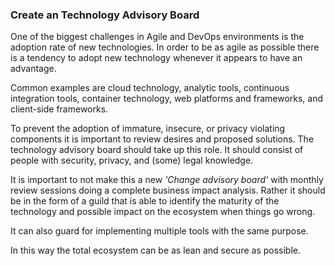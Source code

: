 ### Create an Technology Advisory Board

One of the biggest challenges in Agile and DevOps environments is the adoption rate of new technologies. In order to be as agile as possible there is a tendency to adopt new technology whenever it appears to have an advantage.

Common examples are cloud technology, analytic tools, continuous integration tools, container technology, web platforms and frameworks, and client-side frameworks.

To prevent the adoption of immature, insecure, or privacy violating components it is important to review desires and proposed solutions. The technology advisory board should take up this role. It should consist of people with security, privacy, and (some) legal knowledge.

It is important to not make this a new _'Change advisory board'_ with monthly review sessions doing a complete business impact analysis. Rather it should be in the form of a guild that is able to identify the maturity of the technology and possible impact on the ecosystem when things go wrong.

It can also guard for implementing multiple tools with the same purpose.

In this way the total ecosystem can be as lean and secure as possible.
